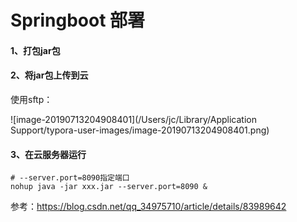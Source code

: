 # Springboot 部署



#### 1、打包jar包

#### 2、将jar包上传到云

使用sftp：



![image-20190713204908401](/Users/jc/Library/Application Support/typora-user-images/image-20190713204908401.png)



#### 3、在云服务器运行

```
# --server.port=8090指定端口
nohup java -jar xxx.jar --server.port=8090 &
```

参考：https://blog.csdn.net/qq_34975710/article/details/83989642